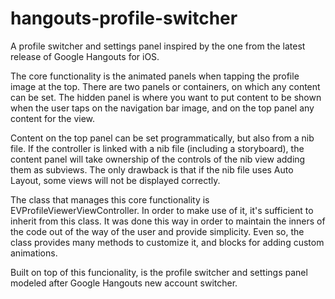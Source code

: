 hangouts-profile-switcher
=========================

A profile switcher and settings panel inspired by the one from the latest release of Google Hangouts for iOS.

The core functionality is the animated panels when tapping the profile image at the top. There are two panels or containers, on which any content can be set. The hidden panel is where you want to put content to be shown when the user taps on the navigation bar image, and on the top panel any content for the view.

Content on the top panel can be set programmatically, but also from a nib file. If the controller is linked with a nib file (including a storyboard), the content panel will take ownership of the controls of the nib view adding them as subviews. The only drawback is that if the nib file uses Auto Layout, some views will not be displayed correctly.

The class that manages this core functionality is EVProfileViewerViewController. In order to make use of it, it's sufficient to inherit from this class. It was done this way in order to maintain the inners of the code out of the way of the user and provide simplicity. Even so, the class provides many methods to customize it, and blocks for adding custom animations. 

Built on top of this funcionality, is the profile switcher and settings panel modeled after Google Hangouts new account switcher.
